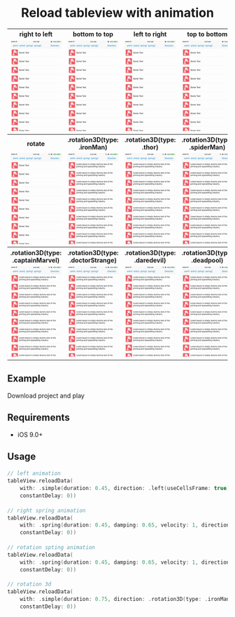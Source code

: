 <h1 align="center">Reload tableview with animation</h1>

<table>
<tr>
<th>right to left</th>
<th>bottom to top</th>
<th>left to right</th>
<th>top to bottom</th>
</tr>
<tr>
<td><img src="gifs/left.gif"/></td>
<td><img src="gifs/top.gif"/></td>
<td><img src="gifs/right.gif"/></td>
<td><img src="gifs/bottom.gif"/></td>
</tr>
<tr>
<th>rotate</th>
<th>.rotation3D(type: .ironMan)</th>
<th>.rotation3D(type: .thor)</th>
<th>.rotation3D(type: .spiderMan)</th>
</tr>
<tr>
<td><img src="gifs/rotate.gif"/></td>
<td><img src="gifs/ironMan.gif"/></td>
<td><img src="gifs/thor.gif"/></td>
<td><img src="gifs/spiderMan.gif"/></td>
<tr>
<th>.rotation3D(type: .captainMarvel)</th>
<th>.rotation3D(type: .doctorStrange)</th>
<th>.rotation3D(type: .daredevil)</th>
<th>.rotation3D(type: .deadpool)</th>
</tr>
<tr>
<td><img src="gifs/capitanMarvel.gif"/></td>
<td><img src="gifs/doctorStrange.gif"/></td>
<td><img src="gifs/daredevil.gif"/></td>
<td><img src="gifs/deadpool.gif"/></td>
</tr>
</table>

## Example

Download project and play

## Requirements

- iOS 9.0+

## Usage

```swift
// left animation
tableView.reloadData(
    with: .simple(duration: 0.45, direction: .left(useCellsFrame: true),
    constantDelay: 0))

// right spring animation
tableView.reloadData(
    with: .spring(duration: 0.45, damping: 0.65, velocity: 1, direction: .right(useCellsFrame: false),
    constantDelay: 0))

// rotation spting animation
tableView.reloadData(
    with: .spring(duration: 0.45, damping: 0.65, velocity: 1, direction: .rotation(angle: Double.pi / 2),
    constantDelay: 0))

// rotation 3d
tableView.reloadData(
    with: .simple(duration: 0.75, direction: .rotation3D(type: .ironMan),
    constantDelay: 0))
```
